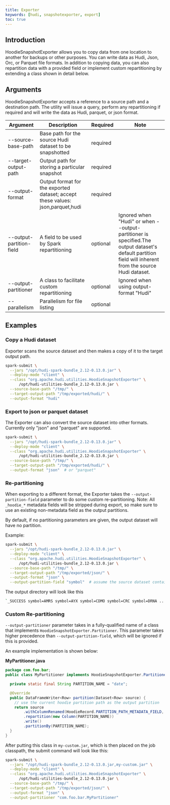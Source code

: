 ```yaml
---
title: Exporter
keywords: [hudi, snapshotexporter, export]
toc: true
---
```


## Introduction
HoodieSnapshotExporter allows you to copy data from one location to another for backups or other purposes.
You can write data as Hudi, Json, Orc, or Parquet file formats. In addition to copying data, you can also repartition data
with a provided field or implement custom repartitioning by extending a class shown in detail below.

## Arguments
HoodieSnapshotExporter accepts a reference to a source path and a destination path. The utility will issue a
query, perform any repartitioning if required and will write the data as Hudi, parquet, or json format.

|Argument|Description|Required|Note|
|------------|--------|-----------|--|
|--source-base-path|Base path for the source Hudi dataset to be snapshotted|required||
|--target-output-path|Output path for storing a particular snapshot|required||
|--output-format|Output format for the exported dataset; accept these values: json,parquet,hudi|required||
|--output-partition-field|A field to be used by Spark repartitioning|optional|Ignored when "Hudi" or when --output-partitioner is specified.The output dataset's default partition field will inherent from the source Hudi dataset.|
|--output-partitioner|A class to facilitate custom repartitioning|optional|Ignored when using output-format "Hudi"|
|--parallelism|Parallelism for file listing|optional||

## Examples

### Copy a Hudi dataset

Exporter scans the source dataset and then makes a copy of it to the target output path.
```bash
spark-submit \
  --jars "/opt/hudi-spark-bundle_2.12-0.13.0.jar" \
  --deploy-mode "client" \
  --class "org.apache.hudi.utilities.HoodieSnapshotExporter" \
      /opt/hudi-utilities-bundle_2.12-0.13.0.jar \
  --source-base-path "/tmp/" \
  --target-output-path "/tmp/exported/hudi/" \
  --output-format "hudi"
```

### Export to json or parquet dataset
The Exporter can also convert the source dataset into other formats. Currently only "json" and "parquet" are supported.

```bash
spark-submit \
  --jars "/opt/hudi-spark-bundle_2.12-0.13.0.jar" \
  --deploy-mode "client" \
  --class "org.apache.hudi.utilities.HoodieSnapshotExporter" \
      /opt/hudi-utilities-bundle_2.12-0.13.0.jar \
  --source-base-path "/tmp/" \
  --target-output-path "/tmp/exported/hudi/" \
  --output-format "json"  # or "parquet"
```

### Re-partitioning
When exporting to a different format, the Exporter takes the `--output-partition-field` parameter to do some custom re-partitioning.
Note: All `_hoodie_*` metadata fields will be stripped during export, so make sure to use an existing non-metadata field as the output partitions.

By default, if no partitioning parameters are given, the output dataset will have no partition.

Example:
```bash
spark-submit \
  --jars "/opt/hudi-spark-bundle_2.12-0.13.0.jar" \
  --deploy-mode "client" \
  --class "org.apache.hudi.utilities.HoodieSnapshotExporter" \
      /opt/hudi-utilities-bundle_2.12-0.13.0.jar \
  --source-base-path "/tmp/" \
  --target-output-path "/tmp/exported/json/" \
  --output-format "json" \
  --output-partition-field "symbol"  # assume the source dataset contains a field `symbol`
```

The output directory will look like this

```bash
`_SUCCESS symbol=AMRS symbol=AYX symbol=CDMO symbol=CRC symbol=DRNA ...`
```

### Custom Re-partitioning
`--output-partitioner` parameter takes in a fully-qualified name of a class that implements `HoodieSnapshotExporter.Partitioner`.
This parameter takes higher precedence than `--output-partition-field`, which will be ignored if this is provided.

An example implementation is shown below:

**MyPartitioner.java**
```java
package com.foo.bar;
public class MyPartitioner implements HoodieSnapshotExporter.Partitioner {

  private static final String PARTITION_NAME = "date";

  @Override
  public DataFrameWriter<Row> partition(Dataset<Row> source) {
    // use the current hoodie partition path as the output partition
    return source
        .withColumnRenamed(HoodieRecord.PARTITION_PATH_METADATA_FIELD, PARTITION_NAME)
        .repartition(new Column(PARTITION_NAME))
        .write()
        .partitionBy(PARTITION_NAME);
  }
}
```

After putting this class in `my-custom.jar`, which is then placed on the job classpath, the submit command will look like this:

```bash
spark-submit \
  --jars "/opt/hudi-spark-bundle_2.12-0.13.0.jar,my-custom.jar" \
  --deploy-mode "client" \
  --class "org.apache.hudi.utilities.HoodieSnapshotExporter" \
      /opt/hudi-utilities-bundle_2.12-0.13.0.jar \
  --source-base-path "/tmp/" \
  --target-output-path "/tmp/exported/json/" \
  --output-format "json" \
  --output-partitioner "com.foo.bar.MyPartitioner"
